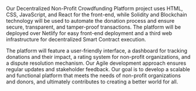 Our Decentralized Non-Profit Crowdfunding Platform project uses HTML, CSS, JavaScript, and React for the front-end, while Solidity and Blockchain technology will be used to automate the donation process and ensure secure, transparent, and tamper-proof transactions. The platform will be deployed over Netlify for easy front-end deployment and a third web infrastructure for decentralized Smart Contract execution. 

The platform will feature a user-friendly interface, a dashboard for tracking donations and their impact, a rating system for non-profit organizations, and a dispute resolution mechanism. Our Agile development approach ensures regular updates and stakeholder feedback. Our goal is to develop a scalable and functional platform that meets the needs of non-profit organizations and donors, and ultimately contributes to creating a better world for all.
